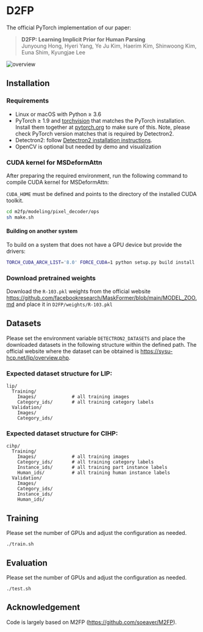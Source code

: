 # D2FP

The official PyTorch implementation of our paper:

> **D2FP: Learning Implicit Prior for Human Parsing** \
> Junyoung Hong, Hyeri Yang, Ye Ju Kim, Haerim Kim, Shinwoong Kim, Euna Shim, Kyungjae Lee

![overview](https://github.com/user-attachments/assets/ce0aee32-e28d-4957-8301-e03fd1125633)

## Installation

### Requirements
- Linux or macOS with Python ≥ 3.6
- PyTorch ≥ 1.9 and [torchvision](https://github.com/pytorch/vision/) that matches the PyTorch installation.
  Install them together at [pytorch.org](https://pytorch.org) to make sure of this. Note, please check
  PyTorch version matches that is required by Detectron2.
- Detectron2: follow [Detectron2 installation instructions](https://detectron2.readthedocs.io/tutorials/install.html).
- OpenCV is optional but needed by demo and visualization

### CUDA kernel for MSDeformAttn
After preparing the required environment, run the following command to compile CUDA kernel for MSDeformAttn:

`CUDA_HOME` must be defined and points to the directory of the installed CUDA toolkit.

```bash
cd m2fp/modeling/pixel_decoder/ops
sh make.sh
```

#### Building on another system
To build on a system that does not have a GPU device but provide the drivers:
```bash
TORCH_CUDA_ARCH_LIST='8.0' FORCE_CUDA=1 python setup.py build install
```

### Download pretrained weights
Download the `R-103.pkl` weights from the official website https://github.com/facebookresearch/MaskFormer/blob/main/MODEL_ZOO.md and place it in `D2FP/weights/R-103.pkl`

## Datasets

Please set the environment variable `DETECTRON2_DATASETS` and place the downloaded datasets in the following structure within the defined path. The official website where the dataset can be obtained is https://sysu-hcp.net/lip/overview.php.

### Expected dataset structure for LIP:

```
lip/
  Training/
    Images/             # all training images
    Category_ids/       # all training category labels
  Validation/
    Images/
    Category_ids/
```

### Expected dataset structure for CIHP:
```
cihp/
  Training/
    Images/             # all training images
    Category_ids/       # all training category labels
    Instance_ids/       # all training part instance labels
    Human_ids/          # all training human instance labels
  Validation/
    Images/
    Category_ids/
    Instance_ids/
    Human_ids/
```

## Training

Please set the number of GPUs and adjust the configuration as needed.

```
./train.sh
```

## Evaluation 

Please set the number of GPUs and adjust the configuration as needed.

```
./test.sh
```

## Acknowledgement

Code is largely based on M2FP (https://github.com/soeaver/M2FP).
